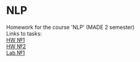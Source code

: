 # NLP
Homework for the course 'NLP' (MADE 2 semester)  
Links to tasks:   
[HW №1](https://github.com/neychev/made_nlp_course/tree/spring2021/homeworks/homework01_word_vectors)  
[HW №2](https://github.com/neychev/made_nlp_course/tree/spring2021/homeworks/homework02_Unsupervised_MT)  
[Lab №1](https://github.com/neychev/made_nlp_course/tree/spring2021/homeworks/Lab01_Poetry_generation)  
